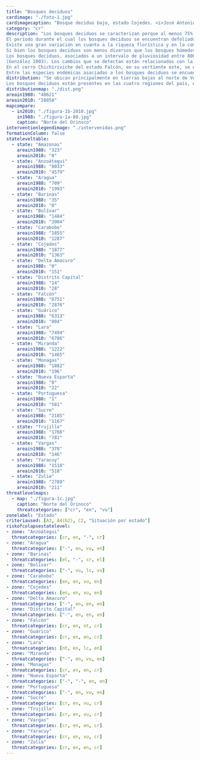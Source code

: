 ```yaml
---
title: "Bosques deciduos"
cardimage: "./foto-1.jpg"
cardimagecaption: "Bosque deciduo bajo, estado Cojedes. <i>José Antonio González-Carcacía</i>"
category: "cr"
description: "Los bosques deciduos se caracterizan porque al menos 75% de los individuos arbóreos pierden su follaje durante la época de sequía (Huber & Alarcón 1988, Huber 1995c). Están restringidos a zonas macrotérmicas (>24°C) y de acuerdo al régimen climático que predomina son principalmente tropófilos (estacionales), con precipitaciones promedio anual menores a 1.400 mm. Con frecuencia se les conoce como “bosques secos tropicales”, aunque no son sinónimos, ya que entre éstos se incluyen varias comunidades arbóreas semideciduas o con cierto grado de caducifolia, siempre que sean afectados por un período relativamente prolongado de sequía (típicamente de 3 a 6 meses). Los bosques deciduos son equivalentes al denominado bosque estacional caducifolio por sequía (Murphy & Lugo 1986, González 2003). En ocasiones, dada su asociación con bosques secos, y las diferentes clasificaciones y nomenclaturas existentes en la literatura, esta formación es confundida con los arbustales secos o espinosos, en especial cuando los conforman leguminosas y especies deciduas.<br><br>
El período durante el cual los bosques deciduos se encuentran defoliados coincide con la estación seca de enero a abril (Fotos 1 a 4), que también coincide con la floración de algunos de sus árboles típicos (Foto 5). La brotadura foliar comienza a mediados de abril, antes del comienzo de las lluvias (González 2003).<br><br>
Existe una gran variación en cuanto a la riqueza florística y en la complejidad estructural de este tipo de bosque, asociada a la pluviosidad total anual y a su distribución durante el año. En ambientes áridos los bosques deciduos tienden a estar dominados por una sola especie, como los constituidos por especies del género <i>Prosopis</i> (Gentry 1995, González 2003). Sin embargo, el patrón general es que presentan varios estratos: el superior con árboles emergentes de copas redondeadas y en algunos casos aplanadas, un estrato arbóreo inferior con copas cónicas, piramidales o aplanadas, y un sotobosque con poca vegetación y en algunas localidades con colonias extensas de bromelias terrestres (<i>Bromelia pinguin</i>). Las lianas leñosas son relativamente abundantes, y las palmas y las epífitas muy escasas o ausentes, aunque donde se observan epífitas usualmente son bromelias del género <i>Tillandsia</i> (González 2003). El estrato inferior suele contener árboles de hasta 10 m de alto y en el superior destacan individuos que alcanzan entre 10 m y 15 m (Foto 2), aun cuando los árboles emergentes pueden tener hasta 25 m (Díaz 2007).<br><br>
Si bien los bosques deciduos son menos diversos que los bosques húmedos, algunas familias como Zygophyllaceae, son exclusivas de estas formaciones (Gentry 1995). También contienen una gran variedad de árboles de las familias Capparidaceae y Erythroxylaceae, y en mayor proporción que los bosques húmedos. Entre los géneros exclusivos de las localidades de bosques deciduos más secos se incluye <i>Guaiacum</i> (Zygophyllaceae), <i>Zizyphus</i> (Rhamnaceae) y <i>Cnidoscolus, Jatropha</i> y <i>Pedilanthus</i> (Euphorbiaceae). Los géneros señalados no están presentes en bosques húmedos (González 2003).<br><br>
Los bosques deciduos, asociados a un intervalo de pluviosidad entre 800 mm y 1.200 mm y a suelos con poco desarrollo pedogénico, exhiben pocas variaciones fisionómicas y florísticas, independientemente de la localidad de Venezuela que se considere
(González 2003). Los cambios que se detectan están relacionados con la presencia de especies exclusivas o la predominancia de alguna de ellas. Las especies arbóreas características de esta formación son <i>Acacia polyphylla, Guapira pacurero</i> y <i>Erythroxylum havanense</i> (González 2003, Calzadilla & Lárez 2008). Estos bosques, asociados a los llanos, suelen presentar un único estrato, con árboles cuya altura casi siempre no sobrepasa los 12 m. En contraste, cuando la pluviosidad es mayor, como en los bosques deciduos del estado Zulia, los más húmedos del país, se aprecia una mayor diversidad estructural y florística, encontrándose hasta tres estratos. En estos bosques zulianos resalta la presencia y abundancia relativa de tres especies del género <i>Tabebuia, T. billbergii, T. guayacan</i> y <i>T. serratifolia</i>, acompañadas por <i>Astronium graveolens</i>. Estas especies son muy preciadas por su madera (González 2003).<br><br>
En el cerro Chichiriviche del estado Falcón, en su vertiente este, se encuentra un bosque deciduo intermedio entre los dos anteriores, con dos estratos y especies que sólo están presentes en esa localidad, pero fitogeográficamente asociadas con los bosques de las islas del Caribe: <i>Pseudobombax septenatum, Cordia collococca, Chionanthus caribea, Helietta plaeana, Krugiodendron ferreum</i>, y <i>Zizyphus cinnamomum</i>. No obstante, las especies dominantes son <i>Bursera simaruba</i> (indio desnudo), que destaca por su corteza cobriza, y <i>Lonchocarpus punctatus</i> (mamoncillo),así como varias especies de los géneros <i>Acacia, Cordia, Capparis, Bursera</i> y <i>Sapindus</i>, como ocurre en otros bosques deciduos (Steyermark 1994).<br><br>
Entre las especies endémicas asociadas a los bosques deciduos se encuentran <i>Lonchocarpus dipteroneurus</i> en los estados Miranda, Aragua y Distrito Capital, y la liana <i>Arrabidaea grosourdyana</i> en los pequeños bosques deciduos del piedemonte norte de la sierra de Imataca, entre los estados Bolívar y Delta Amacuro (González 2003). En los bosques de Bolívar las familias predominantes son Leguminosae (s.l.), <i>Sapotaceae, Burseraceae</i> y <i>Verbenaceae</i>, mientras las especies arbóreas más importantes desde el punto de vista de su abundancia relativa son <i>Spondias mombin, Tetragastris</i> sp., <i>Pouteria</i> sp., <i>Guazuma ulmifolia</i> y <i>Genipa americana</i> (Díaz 2007)."
distribution: "Se ubican principalmente en tierras bajas al norte de Venezuela, pero en algunas zonas colinosas pueden alcanzar de 500 m a 600 m de elevación. Su extensión total (28.858 km<sup>2</sup>) representa 3,2% del país. Los estados con mayor área de bosques deciduos son Lara, Anzoátegui, Bolívar y Falcón (Figura 1, Tabla 1). En el estado Amazonas, entre 1988 y 1995, fue reportada una pequeña extensión de bosque asociada al valle del río Ocamo (Huber & Alarcón 1988, Huber 1995c). Para 2010 ese sector no pudo cuantificarse por la escala de análisis de esta investigación. Por esta razón, es probable que la determinación precisa de la distribución de los bosques deciduos del país requiera análisis más detallados. En aquellos estados donde hay un aumento de la cobertura de los bosques deciduos, se debe a mejoras en la clasificación de las unidades de vegetación y a los avances metodológicos (Tabla 1).<br><br>
Los bosques deciduos están presentes en las cuatro regiones del país, en doce subregiones y diez sectores (vid. supra, cap. I: Figura 9). En la subregión de los llanos se encuentran en prácticamente todos los sectores, lo que posiblemente sea el remanente de una distribución anterior más extensa."
distributionmap: "./dist.png"
areain1988: "48621"
areain2010: "28858"
mapcompare:
  - in2010: "./figura-1b-2010.jpg"
    in1988: "./figura-1a-88.jpg"
    caption: "Norte del Orinoco"
interventionlegendimage: "./intervenidas.png"
formationColumn: false
stateleveltable:
  - state: "Amazonas"
    areain1988: "323"
    areain2010: "0"
  - state: "Anzoátegui"
    areain1988: "8033"
    areain2010: "4579"
  - state: "Aragua"
    areain1988: "709"
    areain2010: "1993"
  - state: "Barinas"
    areain1988: "35"
    areain2010: "0"
  - state: "Bolívar"
    areain1988: "1484"
    areain2010: "3904"
  - state: "Carabobo"
    areain1988: "1855"
    areain2010: "1287"
  - state: "Cojedes"
    areain1988: "1877"
    areain2010: "1363"
  - state: "Delta Amacuro"
    areain1988: "0"
    areain2010: "151"
  - state: "Distrito Capital"
    areain1988: "14"
    areain2010: "28"
  - state: "Falcón"
    areain1988: "8751"
    areain2010: "2876"
  - state: "Guárico"
    areain1988: "6313"
    areain2010: "804"
  - state: "Lara"
    areain1988: "7494"
    areain2010: "6786"
  - state: "Miranda"
    areain1988: "1222"
    areain2010: "1465"
  - state: "Monagas"
    areain1988: "1882"
    areain2010: "196"
  - state: "Nueva Esparta"
    areain1988: "0"
    areain2010: "22"
  - state: "Portuguesa"
    areain1988: "1"
    areain2010: "581"
  - state: "Sucre"
    areain1988: "2185"
    areain2010: "1167"
  - state: "Trujillo"
    areain1988: "1766"
    areain2010: "781"
  - state: "Vargas"
    areain1988: "370"
    areain2010: "146"
  - state: "Yaracuy"
    areain1988: "1518"
    areain2010: "518"
  - state: "Zulia"
    areain1988: "2789"
    areain2010: "211"
threatlevelmaps:
  - map: "./figura-1c.jpg"
    caption: "Norte del Orinoco"
    threatcategories: ["cr", "en", "vu"]
zonelabel: "Estado"
criteriaused: [A3, A4(b2), C2, "Situación por estado"]
riskofcolapsestatelevel:
- zone: "Anzoátegui"
  threatcategories: [cr, en, "-", cr]
- zone: "Aragua"
  threatcategories: ["-", en, vu, en]
- zone: "Barinas"
  threatcategories: [el, "-", cr, el]
- zone: "Bolívar"
  threatcategories: ["-", vu, lc, vu]
- zone: "Carabobo"
  threatcategories: [en, en, vu, en]
- zone: "Cojedes"
  threatcategories: [en, en, vu, en]
- zone: "Delta Amacuro"
  threatcategories: ["-", en, en, en]
- zone: "Distrito Capital"
  threatcategories: ["-", en, en, en]
- zone: "Falcón"
  threatcategories: [cr, en, nt, cr]
- zone: "Guárico"
  threatcategories: [cr, en, en, cr]
- zone: "Lara"
  threatcategories: [nt, en, lc, en]
- zone: "Miranda"
  threatcategories: ["-", en, vu, en]
- zone: "Monagas"
  threatcategories: [cr, en, en, cr]
- zone: "Nueva Esparta"
  threatcategories: ["-", "-", en, en]
- zone: "Portuguesa"
  threatcategories: ["-", en, vu, en]
- zone: "Sucre"
  threatcategories: [cr, en, vu, cr]
- zone: "Trujillo"
  threatcategories: [cr, en, vu, cr]
- zone: "Vargas"
  threatcategories: [cr, en, en, cr]
- zone: "Yaracuy"
  threatcategories: [cr, en, vu, cr]
- zone: "Zulia"
  threatcategories: [cr, en, en, cr]
---
```

